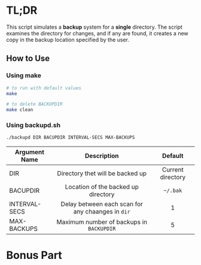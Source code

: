 # TL;DR
This script simulates a <strong>backup</strong> system for a <strong>single</strong> directory.
The script examines the directory for changes, and if any are found, it creates a new copy in the backup location specified by the user.

## How to Use
### Using make
```bash
# to run with default values
make

# to delete BACKUPDIR
make clean
```

### Using backupd.sh
```bash
./backupd DIR BACUPDIR INTERVAL-SECS MAX-BACKUPS
```

| Argument Name |                    Description                    |      Default      |
| ------------- | :-----------------------------------------------: | :---------------: |
| DIR           |         Directory thet will be backed up          | Current directory |
| BACUPDIR      |        Location of the backed up directory        |     `~/.bak`      |
| INTERVAL-SECS | Delay between each scan for any chaanges in `dir` |         1         |
| MAX-BACKUPS   |     Maximum number of backups in `BACKUPDIR`      |         5         |


# Bonus Part

